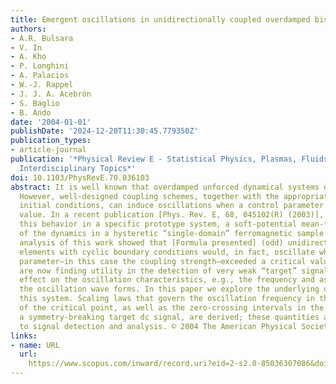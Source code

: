 ```yaml
---
title: Emergent oscillations in unidirectionally coupled overdamped bistable systems
authors:
- A.R. Bulsara
- V. In
- A. Kho
- P. Longhini
- A. Palacios
- W.-J. Rappel
- J. J. A. Acebrón
- S. Baglio
- B. Ando
date: '2004-01-01'
publishDate: '2024-12-20T11:30:45.779350Z'
publication_types:
- article-journal
publication: '*Physical Review E - Statistical Physics, Plasmas, Fluids, and Related
  Interdisciplinary Topics*'
doi: 10.1103/PhysRevE.70.036103
abstract: It is well known that overdamped unforced dynamical systems do not oscillate.
  However, well-designed coupling schemes, together with the appropriate choice of
  initial conditions, can induce oscillations when a control parameter exceeds a threshold
  value. In a recent publication [Phys. Rev. E, 68, 045102(R) (2003)], we demonstrated
  this behavior in a specific prototype system, a soft-potential mean-field description
  of the dynamics in a hysteretic “single-domain” ferromagnetic sample. The previous
  analysis of this work showed that [Formula presented] (odd) unidirectionally coupled
  elements with cyclic boundary conditions would, in fact, oscillate when a control
  parameter—in this case the coupling strength—exceeded a critical value. These oscillations
  are now finding utility in the detection of very weak “target” signals, via their
  effect on the oscillation characteristics, e.g., the frequency and asymmetry of
  the oscillation wave forms. In this paper we explore the underlying dynamics of
  this system. Scaling laws that govern the oscillation frequency in the vicinity
  of the critical point, as well as the zero-crossing intervals in the presence of
  a symmetry-breaking target dc signal, are derived; these quantities are germane
  to signal detection and analysis. © 2004 The American Physical Society.
links:
- name: URL
  url: 
    https://www.scopus.com/inward/record.uri?eid=2-s2.0-85036307086&doi=10.1103%2fPhysRevE.70.036103&partnerID=40&md5=22b2dd2ebeae3710f92ee0cf87dd47f4
---
```

